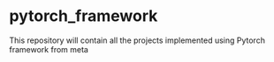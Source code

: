 # pytorch_framework
This repository will contain all the projects implemented using Pytorch framework from meta
